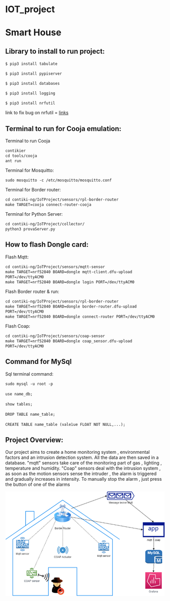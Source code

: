 # IOT_project
# Smart House
## Library to install to run project:
`$ pip3 install tabulate` 

`$ pip3 install pypiserver`

`$ pip3 install databases`

`$ pip3 install logging`

`$ pip3 install nrfutil`

link to fix bug on nrfutil = 
[links](https://appuals.com/command-python-setup-py-egg_info/#:~:text=Fix%3A%20'Command%20%E2%80%9Cpython%20setup,code%201'%20When%20Installing%20Python&text=The%20error%20code%201%20is,to%20be%20installed%20or%20updated)


## Terminal to run for Cooja emulation:

Terminal to run Cooja 
```
contikier
cd tools/cooja
ant run
```
Terminal for Mosquitto:
```
sudo mosquitto -c /etc/mosquitto/mosquitto.conf
```
Terminal for Border router:
```
cd contiki-ng/IoTProject/sensors/rpl-border-router
make TARGET=cooja connect-router-cooja
```

Terminal for Python Server:
```
cd contiki-ng/IoTProject/collector/
python3 provaServer.py
```
## How to flash Dongle card:
Flash Mqtt:
```
cd contiki-ng/IoTProject/sensors/mqtt-sensor
make TARGET=nrf52840 BOARD=dongle mqtt-client.dfu-upload PORT=/dev/ttyACM0
make TARGET=nrf52840 BOARD=dongle login PORT=/dev/ttyACM0
```
Flash Border router & run:
```
cd contiki-ng/IoTProject/sensors/rpl-border-router
make TARGET=nrf52840 BOARD=dongle border-router.dfu-upload PORT=/dev/ttyACM0
make TARGET=nrf52840 BOARD=dongle connect-router PORT=/dev/ttyACM0
```
Flash Coap:
```
cd contiki-ng/IoTProject/sensors/coap-sensor
make TARGET=nrf52840 BOARD=dongle coap_sensor.dfu-upload PORT=/dev/ttyACM0
```

## Command for MySql
Sql terminal command:
```
sudo mysql -u root -p

use name_db;

show tables;

DROP TABLE name_table;

CREATE TABLE name_table (valeìue FLOAT NOT NULL,...);
```

## Project Overview:
Our project aims to create a home monitoring system , environmental factors and an intrusion detection system. All the data are then saved in a database.
"mqtt" sensors take care of the monitoring part of gas , lighting , temperature and humidity.
"Coap" sensors deal with the intrusion system , as soon as the motion sensors sense the intruder , the alarm is triggered and gradually increases in intensity. To manually stop the alarm , just press the button of one of the alarms


![](/Documentation/image.png)
